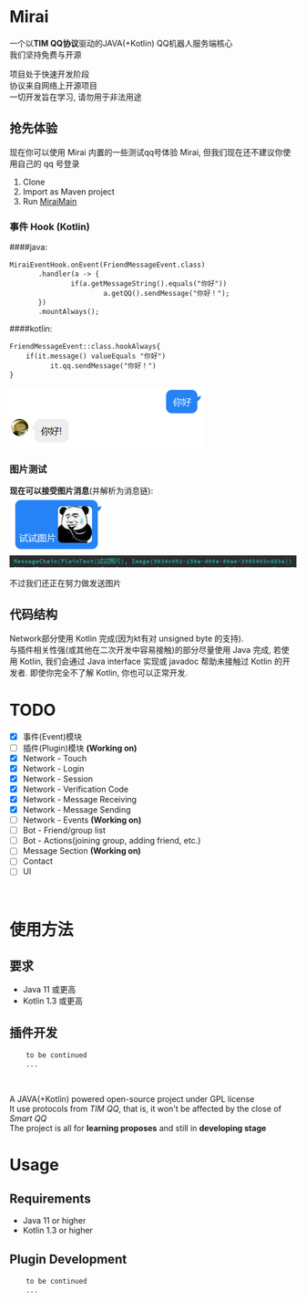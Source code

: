 # Mirai

一个以<b>TIM QQ协议</b>驱动的JAVA(+Kotlin) QQ机器人服务端核心  
我们坚持免费与开源  
  
项目处于快速开发阶段  
协议来自网络上开源项目  
一切开发旨在学习, 请勿用于非法用途

## 抢先体验
现在你可以使用 Mirai 内置的一些测试qq号体验 Mirai, 但我们现在还不建议你使用自己的 qq 号登录
1. Clone
2. Import as Maven project
3. Run [MiraiMain](mirai-core/src/main/java/net/mamoe/mirai/MiraiMain.java#L7)

### 事件 Hook (Kotlin)
####java:
```
MiraiEventHook.onEvent(FriendMessageEvent.class)
       .handler(a -> {
               if(a.getMessageString().equals("你好")) 
                       a.getQQ().sendMessage("你好！");
       })
       .mountAlways();
```
####kotlin:
```
FriendMessageEvent::class.hookAlways{
    if(it.message() valueEquals "你好")
          it.qq.sendMessage("你好！")
}
```
![AYWVE86P](.github/A%7DYWVE860U%28%25YQD%24R1GB1%5BP.png)

### 图片测试
**现在可以接受图片消息**(并解析为消息链):  
![JsssF](.github/J%5DCE%29IK4BU08%28EO~UVLJ%7B%5BF.png)  
![](.README_images/68f8fec9.png)

不过我们还正在努力做发送图片

## 代码结构
Network部分使用 Kotlin 完成(因为kt有对 unsigned byte 的支持).  
与插件相关性强(或其他在二次开发中容易接触)的部分尽量使用 Java 完成,
若使用 Kotlin, 我们会通过 Java interface 实现或 javadoc 帮助未接触过 Kotlin 的开发者.
即使你完全不了解 Kotlin, 你也可以正常开发.

# TODO
- [x] 事件(Event)模块  
- [ ] 插件(Plugin)模块  **(Working on)**
- [x] Network - Touch  
- [X] Network - Login
- [X] Network - Session  
- [X] Network - Verification Code
- [X] Network - Message Receiving  
- [X] Network - Message Sending  
- [ ] Network - Events **(Working on)**
- [ ] Bot - Friend/group list
- [ ] Bot - Actions(joining group, adding friend, etc.)
- [ ] Message Section **(Working on)**  
- [ ] Contact  
- [ ] UI

<br>

# 使用方法
## 要求
- Java 11 或更高
- Kotlin 1.3 或更高
## 插件开发
``` text
    to be continued
    ...
```


<br>

A JAVA(+Kotlin) powered open-source project under GPL license<br>
It use protocols from <i>TIM QQ</i>, that is, it won't be affected by the close of <i>Smart QQ</i><br>
The project is all for <b>learning proposes</b> and still in <b>developing stage</b><br>

# Usage
## Requirements
- Java 11 or higher
- Kotlin 1.3 or higher
## Plugin Development
``` text
    to be continued
    ...
```




